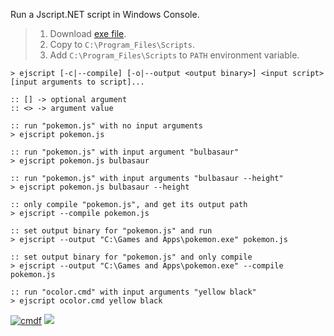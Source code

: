 Run a Jscript.NET script in Windows Console.
> 1. Download [exe file](https://github.com/cmdf/extra-jscript/releases/download/1.0.0/ejscript.exe).
> 2. Copy to `C:\Program_Files\Scripts`.
> 3. Add `C:\Program_Files\Scripts` to `PATH` environment variable.


```batch
> ejscript [-c|--compile] [-o|--output <output binary>] <input script> [input arguments to script]...

:: [] -> optional argument
:: <> -> argument value
```

```batch
:: run "pokemon.js" with no input arguments
> ejscript pokemon.js

:: run "pokemon.js" with input argument "bulbasaur"
> ejscript pokemon.js bulbasaur

:: run "pokemon.js" with input arguments "bulbasaur --height"
> ejscript pokemon.js bulbasaur --height

:: only compile "pokemon.js", and get its output path
> ejscript --compile pokemon.js

:: set output binary for "pokemon.js" and run
> ejscript --output "C:\Games and Apps\pokemon.exe" pokemon.js

:: set output binary for "pokemon.js" and only compile
> ejscript --output "C:\Games and Apps\pokemon.exe" --compile pokemon.js

:: run "ocolor.cmd" with input arguments "yellow black"
> ejscript ocolor.cmd yellow black
```


[![cmdf](https://i.imgur.com/YSdzA2n.jpg)](https://cmdf.github.io)
![](https://ga-beacon.deno.dev/G-RC63DPBH3P:SH3Eq-NoQ9mwgYeHWxu7cw/github.com/nodef/extra-jscript.cmd)
